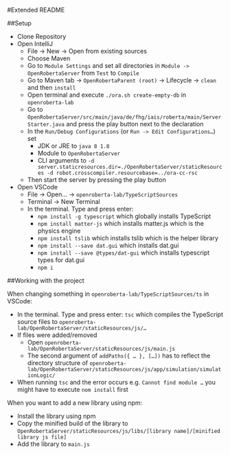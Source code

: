#Extended README

##Setup

- Clone Repository
- Open IntelliJ
    - File -> New -> Open from existing sources
    - Choose Maven
    - Go to `Module Settings` and set all directories in `Module -> OpenRobertaServer` from `Test` to `Compile`
    - Go to Maven tab -> `OpenRobertaParent (root)` -> Lifecycle -> `clean` and then `install`
    - Open terminal and execute `./ora.sh create-empty-db` in `openroberta-lab`
    - Go to `OpenRobertaServer/src/main/java/de/fhg/iais/roberta/main/ServerStarter.java` and press the play button next to the declaration
    - In the `Run/Debug Configurations` (or `Run -> Edit Configurations…`) set
        - JDK or JRE to `java 8 1.8`
        - Module to `OpenRobertaServer`
        - CLI arguments to `-d server.staticresources.dir=./OpenRobertaServer/staticResources -d robot.crosscompiler.resourcebase=../ora-cc-rsc`
    - Then start the server by pressing the play button
- Open VSCode
    - File -> Open… -> `openroberta-lab/TypeScriptSources`
    - Terminal -> New Terminal
    - In the terminal. Type and press enter:
        - `npm install -g typescript` which globally installs TypeScript
        - `npm install matter-js` which installs matter.js which is the physics engine
        - `npm install tslib` which installs tslib which is the helper library
        - `npm install --save dat.gui` which installs dat.gui
        - `npm install --save @types/dat-gui` which installs typescript types for dat.gui
        - `npm i`


##Working with the project

When changing something in `openroberta-lab/TypeScriptSources/ts` in VSCode:
- In the terminal. Type and press enter: `tsc` which compiles the TypeScript source files to `openroberta-lab/OpenRobertaServer/staticResources/js/…`
- If files were added/removed
    - Open `openroberta-lab/OpenRobertaServer/staticResources/js/main.js`
    - The second argument of `addPaths({ … }, […])` has to reflect the directory structure of `openroberta-lab/OpenRobertaServer/staticResources/js/app/simulation/simulationLogic/`
- When running `tsc` and the error occurs e.g. `Cannot find module …` you might have to execute `nom install` first

When you want to add a new library using npm:
- Install the library using npm
- Copy the minified build of the library to `OpenRobertaServer/staticResources/js/libs/[library name]/[minified library js file]`
- Add the library to `main.js`